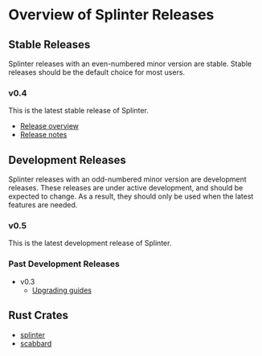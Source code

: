 # Overview of Splinter Releases

## Stable Releases

Splinter releases with an even-numbered minor version are stable. Stable
releases should be the default choice for most users.

### v0.4

This is the latest stable release of Splinter.

* [Release overview](/releases/splinter_0_4_release_overview.html)
* [Release notes](https://github.com/Cargill/splinter/blob/0-4/RELEASE_NOTES.md)

## Development Releases

Splinter releases with an odd-numbered minor version are development releases.
These releases are under active development, and should be expected to change.
As a result, they should only be used when the latest features are needed.

### v0.5

This is the latest development release of Splinter.

### Past Development Releases

* v0.3
  - [Upgrading guides](/releases/upgrading/#splinter-v03)

## Rust Crates

* [splinter](https://crates.io/crates/splinter)
* [scabbard](https://crates.io/crates/scabbard)
